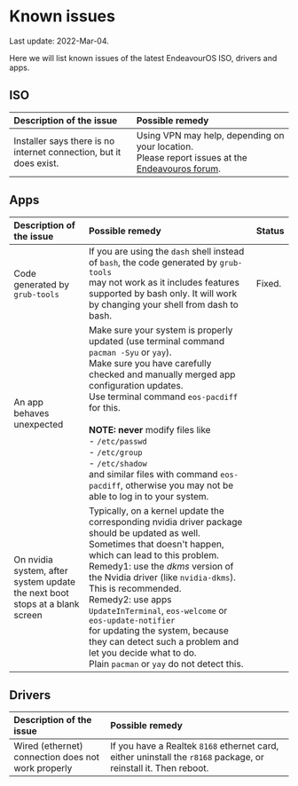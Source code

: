 # Known issues

Last update: 2022-Mar-04.

Here we will list known issues of the latest EndeavourOS ISO, drivers and apps.

## ISO

Description of the issue | Possible remedy
:---- | :----
Installer says there is no<br>internet connection, but it does exist. | Using VPN may help, depending on your location.<br>Please report issues at the [Endeavouros forum](https://forum.endeavouros.com).

## Apps

Description of the issue | Possible remedy | Status
:---- | :---- | :----
Code generated by `grub-tools` | If you are using the `dash` shell instead of `bash`, the code generated by `grub-tools`<br>may not work as it includes features supported by bash only. It will work by changing your shell from dash to bash. | Fixed.
An app behaves unexpected | Make sure your system is properly updated (use terminal command `pacman -Syu` or `yay`).<br>Make sure you have carefully checked and manually merged app configuration updates.<br>Use terminal command `eos-pacdiff` for this.<br><br><b>NOTE:</b> <b>never</b> modify files like<br>- `/etc/passwd`<br>- `/etc/group`<br>- `/etc/shadow`<br>and similar files with command `eos-pacdiff`, otherwise you may not be able to log in to your system.
On nvidia system, after<br>system update the next boot<br>stops at a blank screen | Typically, on a kernel update the corresponding nvidia driver package should be updated as well.<br>Sometimes that doesn't happen, which can lead to this problem.<br>Remedy1: use the *dkms* version of the Nvidia driver (like `nvidia-dkms`). This is recommended.<br>Remedy2: use apps `UpdateInTerminal`, `eos-welcome` or `eos-update-notifier`<br>for updating the system, because they can detect such a problem and let you decide what to do.<br>Plain `pacman` or `yay` do not detect this.

## Drivers

Description of the issue | Possible remedy
:---- | :----
Wired (ethernet) connection does not<br>work properly | If you have a Realtek `8168` ethernet card, either uninstall the `r8168` package, or reinstall it. Then reboot.
